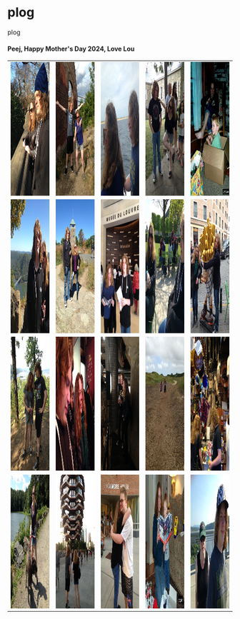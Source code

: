 # plog
plog

#### Peej, Happy Mother's Day 2024, Love Lou

<table>
<tr>
<td>
<img src=images/central_park.1.jpg style="width:250px;height:300px;">
<td>
<img src=images/IMG_0369.JPG style="width:250px;height:300px;">
<td>
<img src=images/IMG_0472.JPG style="width:250px;height:300px;">
<td>
<img src=images/IMG_1900.JPG style="width:250px;height:300px;">
<td>
<img src=images/InBox.jpeg style="width:250px;height:300px;">
<tr>
<td>
<img src=images/IMG_2144.JPG style="width:250px;height:300px;">
<td>
<img src=images/IMG_2165.JPG style="width:250px;height:300px;">
<td>
<img src=images/IMG_3052.JPG style="width:250px;height:300px;">
<td>
<img src=images/IMG_3254.JPG style="width:250px;height:300px;">
<td>
<img src=images/IMG_3520.JPG style="width:250px;height:300px;">
<tr>
<td>
<img src=images/IMG_4345.JPG style="width:250px;height:300px;">
<td>
<img src=images/IMG_4840.JPG style="width:250px;height:300px;">
<td>
<img src=images/IMG_5224.JPG style="width:250px;height:300px;">
<td>
<img src=images/IMG_5901.JPG style="width:250px;height:300px;">
<td>
<img src=images/IMG_6009.JPG style="width:250px;height:300px;">
<tr>
<td>
<img src=images/IMG_7312.JPG style="width:250px;height:300px;">
<td>
<img src=images/IMG_7347.JPG style="width:250px;height:300px;">
<td>
<img src=images/IMG_7408.JPG style="width:250px;height:300px;">
<td>
<img src=images/IMG_9156.JPG style="width:250px;height:300px;">
<td>
<img src=images/pok.01.jpg style="width:250px;height:300px;">
</table>